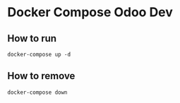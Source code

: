 # Docker Compose Odoo Dev

## How to run

```
docker-compose up -d
```

## How to remove

```
docker-compose down
```

